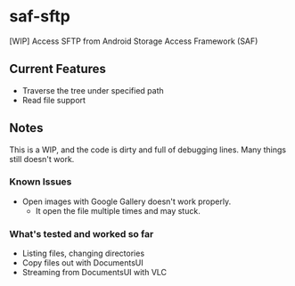 # saf-sftp

[WIP] Access SFTP from Android Storage Access Framework (SAF)

## Current Features

* Traverse the tree under specified path
* Read file support

## Notes

This is a WIP, and the code is dirty and full of debugging lines.
Many things still doesn't work.

### Known Issues

* Open images with Google Gallery doesn't work properly.
	* It open the file multiple times and may stuck.

### What's tested and worked so far

* Listing files, changing directories
* Copy files out with DocumentsUI
* Streaming from DocumentsUI with VLC
